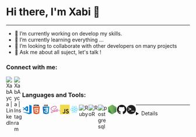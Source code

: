 # Hi there, I'm Xabi 👋
---

- 🔭 I’m currently working on develop my skills. 
- 🌱 I’m currently learning everything ...   
- 👯 I’m looking to collaborate with other developers on many projects
- 💬 Ask me about all suject, let's talk ! 


### Connect with me:

[<img align="left" alt="XabAyca | LinkedIn" width="22px" src="https://cdn.jsdelivr.net/npm/simple-icons@v3/icons/linkedin.svg" />][linkedin]
[<img align="left" alt="XabAyca | Instagram" width="22px" src="https://cdn.jsdelivr.net/npm/simple-icons@v3/icons/instagram.svg" />][instagram]

<br />

### Languages and Tools:

<img align="left" alt="Visual Studio Code" width="26px" src="https://raw.githubusercontent.com/github/explore/80688e429a7d4ef2fca1e82350fe8e3517d3494d/topics/visual-studio-code/visual-studio-code.png" />
<img align="left" alt="HTML5" width="26px" src="https://raw.githubusercontent.com/github/explore/80688e429a7d4ef2fca1e82350fe8e3517d3494d/topics/html/html.png" />
<img align="left" alt="CSS3" width="26px" src="https://raw.githubusercontent.com/github/explore/80688e429a7d4ef2fca1e82350fe8e3517d3494d/topics/css/css.png" />
<img align="left" alt="Sass" width="26px" src="https://raw.githubusercontent.com/github/explore/80688e429a7d4ef2fca1e82350fe8e3517d3494d/topics/sass/sass.png" />
<img align="left" alt="JavaScript" width="26px" src="https://raw.githubusercontent.com/github/explore/80688e429a7d4ef2fca1e82350fe8e3517d3494d/topics/javascript/javascript.png" />
<img align="left" alt="React" width="26px" src="https://raw.githubusercontent.com/github/explore/80688e429a7d4ef2fca1e82350fe8e3517d3494d/topics/react/react.png" />
<img align="left" alt="Ruby" width="26px" src="https://www.google.com/url?sa=i&url=https%3A%2F%2Ffr.m.wikipedia.org%2Fwiki%2FFichier%3ARuby_logo.svg&psig=AOvVaw2F6W1I7zEriPXLRcIBneiI&ust=1628836935653000&source=images&cd=vfe&ved=0CAsQjRxqFwoTCOia-cnwqvICFQAAAAAdAAAAABAD" />
<img align="left" alt="RoR" width="26px" src="https://www.google.com/url?sa=i&url=https%3A%2F%2Fcommons.wikimedia.org%2Fwiki%2FFile%3ARuby_on_Rails-logo.png&psig=AOvVaw2o9SA95gYyPQ5m-4Uk2lIc&ust=1628836969452000&source=images&cd=vfe&ved=0CAsQjRxqFwoTCNDR4NrwqvICFQAAAAAdAAAAABAD" />
<img align="left" alt="postgresql" width="26px" src="https://www.google.com/url?sa=i&url=https%3A%2F%2Fcommons.wikimedia.org%2Fwiki%2FFile%3ARuby_on_Rails-logo.png&psig=AOvVaw2o9SA95gYyPQ5m-4Uk2lIc&ust=1628836969452000&source=images&cd=vfe&ved=0CAsQjRxqFwoTCNDR4NrwqvICFQAAAAAdAAAAABAD" />
<img align="left" alt="Node.js" width="26px" src="https://raw.githubusercontent.com/github/explore/80688e429a7d4ef2fca1e82350fe8e3517d3494d/topics/nodejs/nodejs.png" />
<img align="left" alt="GitHub" width="26px" src="https://raw.githubusercontent.com/github/explore/78df643247d429f6cc873026c0622819ad797942/topics/github/github.png" />
<img align="left" alt="Terminal" width="26px" src="https://raw.githubusercontent.com/github/explore/80688e429a7d4ef2fca1e82350fe8e3517d3494d/topics/terminal/terminal.png" />


---

<details>


  <img align="left" alt="codeSTACKr's GitHub Stats" src="https://github-readme-stats.XabAyca.vercel.app/api?username=codeSTACKr&show_icons=true&hide_border=true" />

</details>


[instagram]: https://www.instagram.com/xabitabi/
[linkedin]: https://www.linkedin.com/in/xabi-aycaguer/

